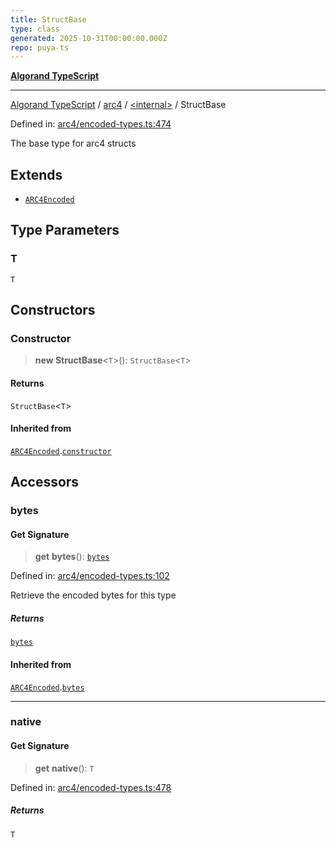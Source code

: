```yaml
---
title: StructBase
type: class
generated: 2025-10-31T00:00:00.000Z
repo: puya-ts
---
```


[**Algorand TypeScript**](docs/_md/README)

---

[Algorand TypeScript](docs/_md/modules) / [arc4](/reference/algorand-typescript/api/arc4/readme/) / [\<internal\>](/reference/algorand-typescript/api/arc4/-internal-/readme/) / StructBase

Defined in: [arc4/encoded-types.ts:474](https://github.com/algorandfoundation/puya-ts/blob/main/packages/algo-ts/src/arc4/encoded-types.ts#L474)

The base type for arc4 structs

## Extends

- [`ARC4Encoded`](/reference/algorand-typescript/api/arc4/classes/arc4encoded/)

## Type Parameters

### T

`T`

## Constructors

### Constructor

> **new StructBase**\<`T`\>(): `StructBase`\<`T`\>

#### Returns

`StructBase`\<`T`\>

#### Inherited from

[`ARC4Encoded`](/reference/algorand-typescript/api/arc4/classes/arc4encoded/).[`constructor`](/reference/algorand-typescript/api/arc4/classes/arc4encoded/#constructor)

## Accessors

### bytes

#### Get Signature

> **get** **bytes**(): [`bytes`](/reference/algorand-typescript/api/index/type-aliases/bytes/)

Defined in: [arc4/encoded-types.ts:102](https://github.com/algorandfoundation/puya-ts/blob/main/packages/algo-ts/src/arc4/encoded-types.ts#L102)

Retrieve the encoded bytes for this type

##### Returns

[`bytes`](/reference/algorand-typescript/api/index/type-aliases/bytes/)

#### Inherited from

[`ARC4Encoded`](/reference/algorand-typescript/api/arc4/classes/arc4encoded/).[`bytes`](/reference/algorand-typescript/api/arc4/classes/arc4encoded/#bytes)

---

### native

#### Get Signature

> **get** **native**(): `T`

Defined in: [arc4/encoded-types.ts:478](https://github.com/algorandfoundation/puya-ts/blob/main/packages/algo-ts/src/arc4/encoded-types.ts#L478)

##### Returns

`T`
